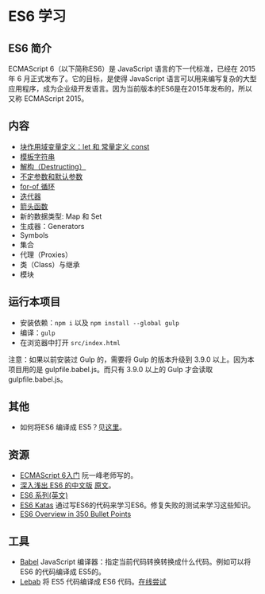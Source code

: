 # ES6 学习
## ES6 简介
ECMAScript 6（以下简称ES6）是 JavaScript 语言的下一代标准，已经在 2015 年 6 月正式发布了。它的目标，是使得 JavaScript 语言可以用来编写复杂的大型应用程序，成为企业级开发语言。因为当前版本的ES6是在2015年发布的，所以又称 ECMAScript 2015。

## 内容
* [块作用域变量定义：let 和 常量定义 const](src/let-and-const)
* [模板字符串](src/template-string)
* [解构（Destructing）](src/destructing)
* [不定参数和默认参数](src/rest-parameters-and-defaults)
* [for-of 循环](src/for-of)
* [迭代器](src/iterator)
* [箭头函数](src/arrow-function)
* 新的数据类型: Map 和 Set
* 生成器：Generators
* Symbols
* 集合
* 代理（Proxies）
* 类（Class）与继承
* 模块

## 运行本项目
* 安装依赖：`npm i` 以及 `npm install --global gulp`
* 编译：`gulp`
* 在浏览器中打开 `src/index.html`

注意：如果以前安装过 Gulp 的，需要将 Gulp 的版本升级到 3.9.0 以上。因为本项目用的是 gulpfile.babel.js。而只有 3.9.0 以上的 Gulp 才会读取 gulpfile.babel.js。

## 其他
* 如何将ES6 编译成 ES5？见[这里](how-to-compile.md)。


## 资源
* [ECMAScript 6入门](http://es6.ruanyifeng.com/) 阮一峰老师写的。
* [深入浅出 ES6 的中文版](http://www.infoq.com/cn/es6-in-depth/) [原文](https://hacks.mozilla.org/category/es6-in-depth/)。
* [ES6 系列(英文)](https://ponyfoo.com/articles/tagged/es6)
* [ES6 Katas](http://es6katas.org/) 通过写ES6的代码来学习ES6。修复失败的测试来学习这些知识。
* [ES6 Overview in 350 Bullet Points](https://ponyfoo.com/articles/es6)

## 工具
* [Babel](http://babeljs.io/) JavaScript 编译器：指定当前代码转换转换成什么代码。例如可以将 ES6 的代码编译成 ES5的。
* [Lebab](http://lebab.io/) 将 ES5 代码编译成 ES6 代码。[在线尝试](http://lebab.io/try-it)
